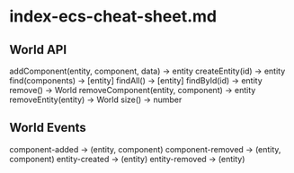 # index-ecs-cheat-sheet.md

## World API
addComponent(entity, component, data) -> entity
createEntity(id) -> entity
find(components) -> [entity]
findAll() -> [entity]
findById(id) -> entity
remove() -> World
removeComponent(entity, component) -> entity
removeEntity(entity) -> World
size() -> number

## World Events
component-added -> (entity, component)
component-removed -> (entity, component)
entity-created -> (entity)
entity-removed -> (entity)
